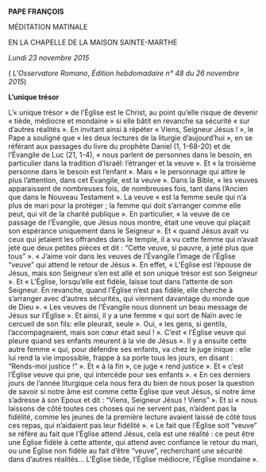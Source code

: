 **PAPE FRANÇOIS**

MÉDITATION MATINALE

EN LA CHAPELLE DE LA MAISON SAINTE-MARTHE

*Lundi 23 novembre 2015*

( *L'Osservatore Romano*, *Édition hebdomadaire n° 48 du 26 novembre 2015*)

**L’unique trésor**

L’« unique trésor » de l’Église est le Christ, au point qu’elle risque de devenir « tiède, médiocre et mondaine » si elle bâtit en revanche sa sécurité « sur d’autres réalités ». En invitant ainsi à répéter « Viens, Seigneur Jésus ! », le Pape a souligné que « les deux lectures de la liturgie d’aujourd’hui », en se référant aux passages du livre du prophète Daniel (1, 1-68-20) et de l’Évangile de Luc (21, 1-4), « nous parlent de personnes dans le besoin, en particulier dans la tradition d’Israël: l’étranger et la veuve ». Et « la troisième personne dans le besoin est l’enfant ». Mais « le personnage qui attire le plus l’attention, dans cet Évangile, est la veuve ». Dans la Bible, « les veuves apparaissent de nombreuses fois, de nombreuses fois, tant dans l’Ancien que dans le Nouveau Testament ». La veuve « est la femme seule qui n’a plus de mari pour la protéger ; la femme qui doit s’arranger comme elle peut, qui vit de la charité publique ». En particulier, « la veuve de ce passage de l’Évangile, que Jésus nous montre, était une veuve qui plaçait son espérance uniquement dans le Seigneur ». Et « quand Jésus avait vu ceux qui jetaient les offrandes dans le temple, il a vu cette femme qui n’avait jeté que deux petites pièces et dit : “Cette veuve, si pauvre, a jeté plus que tous” ». « J’aime voir dans les veuves de l’Évangile l’image de l’Église “veuve” qui attend le retour de Jésus ». En effet, « L’Église est l’épouse de Jésus, mais son Seigneur s’en est allé et son unique trésor est son Seigneur ». Et « L’Église, lorsqu’elle est fidèle, laisse tout dans l’attente de son Seigneur. En revanche, quand l’Église n’est pas fidèle, elle cherche à s’arranger avec d’autres sécurités, qui viennent davantage du monde que de Dieu ». « Les veuves de l’Évangile nous donnent un beau message de Jésus sur l’Église ». Et ainsi, il y a une femme « qui sort de Naïn avec le cercueil de son fils: elle pleurait, seule ». Oui, « les gens, si gentils, l’accompagnaient, mais son cœur était seul ! ». C’est « l’Église veuve qui pleure quand ses enfants meurent à la vie de Jésus ». Il y a ensuite cette autre femme « qui, pour défendre ses enfants, va chez le juge inique : elle lui rend la vie impossible, frappe à sa porte tous les jours, en disant : “Rends-moi justice !” ». Et « à la fin », ce juge « rend justice ». Et « c’est l’Église veuve qui prie, qui intercède pour ses enfants ». « En ces derniers jours de l’année liturgique cela nous fera du bien de nous poser la question de savoir si notre âme est comme cette Église que veut Jésus, si notre âme s’adresse à son Epoux et dit : “Viens, Seigneur Jésus ! Viens” ». Et si « nous laissons de côté toutes ces choses qui ne servent pas, n’aident pas la fidélité, comme les jeunes de la première lecture avaient laissé de côté tous ces repas, qui n’aidaient pas leur fidélité ». « Le fait que l’Église soit “veuve” se réfère au fait que l’Église attend Jésus, cela est une réalité : ce peut être une Église fidèle à cette attente, qui attend avec confiance le retour du mari, ou une Église non fidèle au fait d’être “veuve”, recherchant une sécurité dans d’autres réalités... L’Église tiède, l’Église médiocre, l’Église mondaine ».